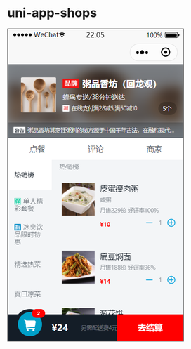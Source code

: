 # uni-app-shops
![add image](https://github.com//szhw-github/uni-app-shops/raw/master/Images/1.png)
